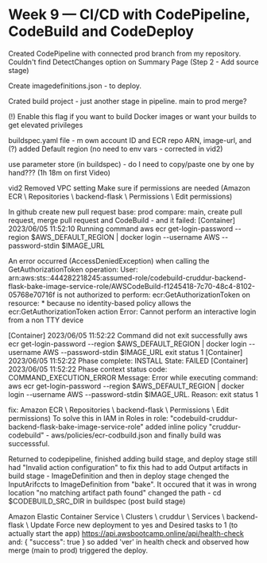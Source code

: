 # Week 9 — CI/CD with CodePipeline, CodeBuild and CodeDeploy

Created CodePipeline with connected prod branch from my repository.
Couldn't find DetectChanges option on Summary Page (Step 2 - Add source stage)

Create imagedefinitions.json - to deploy.

Crated build project - just another stage in pipeline.
main to prod merge?

(!) Enable this flag if you want to build Docker images or want your builds to get elevated privileges

buildspec.yaml file - m own account ID and ECR repo ARN, image-url, and (?) added Default region
(no need to env vars - corrected in vid2)

use parameter store (in buildspec) - do I need to copy/paste one by one by hand???
(1h 18m on first Video)

vid2
Removed VPC setting
Make sure if permissions are needed (Amazon ECR \ Repositories \ backend-flask \ Permissions \ Edit permissions)

In github create new pull request base: prod compare: main, create pull request, merge pull request and CodeBuild - and it failed:
[Container] 2023/06/05 11:52:10 Running command aws ecr get-login-password --region $AWS_DEFAULT_REGION | docker login --username AWS --password-stdin $IMAGE_URL

An error occurred (AccessDeniedException) when calling the GetAuthorizationToken operation: User: arn:aws:sts::444282218245:assumed-role/codebuild-cruddur-backend-flask-bake-image-service-role/AWSCodeBuild-f1245418-7c70-48c4-8102-05768e70716f is not authorized to perform: ecr:GetAuthorizationToken on resource: * because no identity-based policy allows the ecr:GetAuthorizationToken action
Error: Cannot perform an interactive login from a non TTY device

[Container] 2023/06/05 11:52:22 Command did not exit successfully aws ecr get-login-password --region $AWS_DEFAULT_REGION | docker login --username AWS --password-stdin $IMAGE_URL exit status 1
[Container] 2023/06/05 11:52:22 Phase complete: INSTALL State: FAILED
[Container] 2023/06/05 11:52:22 Phase context status code: COMMAND_EXECUTION_ERROR Message: Error while executing command: aws ecr get-login-password --region $AWS_DEFAULT_REGION | docker login --username AWS --password-stdin $IMAGE_URL. Reason: exit status 1


fix:
Amazon ECR \ Repositories \ backend-flask \ Permissions \ Edit permissions)
To solve this in IAM in Roles in role: "codebuild-cruddur-backend-flask-bake-image-service-role" added inline policy "cruddur-codebuild" - aws/policies/ecr-codbuild.json and finally build was successsful.

Returned to codepipeline, finished adding build stage, and deploy stage still had "Invalid action configuration"
to fix this had to add Output artifacts in build stage - ImageDefinition and then in deploy stage chenged the InputArifccts to ImageDefinition from "bake".
It occured that it was in wrong location "no matching artifact path found" changed the path       - cd $CODEBUILD_SRC_DIR in buildspec (post build stage)

Amazon Elastic Container Service \ Clusters \ cruddur \ Services \ backend-flask \ Update
Force new deployment to yes and Desired tasks to 1 (to actually start the app)
https://api.awsbootcamp.online/api/health-check and: 
{
  "success": true
}
so added 'ver' in health check and observed how merge (main to prod) triggered the deploy.
